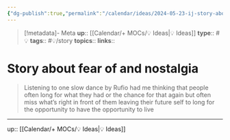 ```yaml
---
{"dg-publish":true,"permalink":"/calendar/ideas/2024-05-23-ij-story-about-fear-of-and-nostalgia/","title":"Story about fear of and nostalgia "}
---
```


> [!metadata]- Meta
> **up**:: [[Calendar/+ MOCs/💡 Ideas\|💡 Ideas]]
> **type**:: #💡
> **tags**:: #💡/story
> **topics**:: 
> **links**::

# Story about fear of and nostalgia 

> Listening to one slow dance by Rufio had me thinking that people often long for what they had or the chance for that again but often miss what’s right in front of them leaving their future self to long for the opportunity to have the opportunity to live



---
up:: [[Calendar/+ MOCs/💡 Ideas\|💡 Ideas]]

